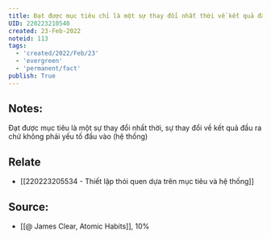 ```yaml
---
title: Đạt được mục tiêu chỉ là một sự thay đổi nhất thời về kết quả đầu ra chứ không phải yếu tố đầu vào
UID: 220223210540
created: 23-Feb-2022
noteid: 113
tags:
  - 'created/2022/Feb/23'
  - 'evergreen'
  - 'permanent/fact'
publish: True
---
```

## Notes:
Đạt được mục tiêu là một sự thay đổi nhất thời, sự thay đổi về kết quả đầu ra chứ không phải yếu tố đầu vào (hệ thống)

## Relate
- [[220223205534 - Thiết lập thói quen dựa trên mục tiêu và hệ thống]]

## Source:
- [[@ James Clear, Atomic Habits]], 10%




